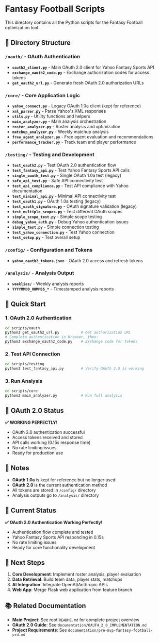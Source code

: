 # Fantasy Football Scripts

This directory contains all the Python scripts for the Fantasy Football optimization tool.

## 📁 Directory Structure

### `/oauth/` - OAuth Authentication
- **`oauth2_client.py`** - Main OAuth 2.0 client for Yahoo Fantasy Sports API
- **`exchange_oauth2_code.py`** - Exchange authorization codes for access tokens
- **`get_oauth2_url.py`** - Generate fresh OAuth 2.0 authorization URLs

### `/core/` - Core Application Logic
- **`yahoo_connect.py`** - Legacy OAuth 1.0a client (kept for reference)
- **`xml_parser.py`** - Parse Yahoo's XML responses
- **`utils.py`** - Utility functions and helpers
- **`main_analyzer.py`** - Main analysis orchestration
- **`roster_analyzer.py`** - Roster analysis and optimization
- **`matchup_analyzer.py`** - Weekly matchup analysis
- **`free_agent_analyzer.py`** - Free agent evaluation and recommendations
- **`performance_tracker.py`** - Track team and player performance

### `/testing/` - Testing and Development
- **`test_oauth2.py`** - Test OAuth 2.0 authentication flow
- **`test_fantasy_api.py`** - Test Yahoo Fantasy Sports API calls
- **`single_oauth_test.py`** - Single OAuth 1.0a test (legacy)
- **`safe_api_test.py`** - Safe API connectivity test
- **`test_api_compliance.py`** - Test API compliance with Yahoo documentation
- **`test_minimal_api.py`** - Minimal API connectivity test
- **`test_oauth1.py`** - OAuth 1.0a testing (legacy)
- **`test_oauth_signature.py`** - OAuth signature validation (legacy)
- **`test_multiple_scopes.py`** - Test different OAuth scopes
- **`simple_scope_test.py`** - Simple scope testing
- **`debug_yahoo_auth.py`** - Debug Yahoo authentication issues
- **`simple_test.py`** - Simple connection testing
- **`test_yahoo_connection.py`** - Test Yahoo connection
- **`test_setup.py`** - Test overall setup

### `/config/` - Configuration and Tokens
- **`yahoo_oauth2_tokens.json`** - OAuth 2.0 access and refresh tokens

### `/analysis/` - Analysis Output
- **`weeklies/`** - Weekly analysis reports
- **`YYYYMMDD_HHMMSS_*`** - Timestamped analysis reports

## 🚀 Quick Start

### 1. OAuth 2.0 Authentication
```bash
cd scripts/oauth
python3 get_oauth2_url.py          # Get authorization URL
# Complete authentication in browser, then:
python3 exchange_oauth2_code.py    # Exchange code for tokens
```

### 2. Test API Connection
```bash
cd scripts/testing
python3 test_fantasy_api.py        # Verify OAuth 2.0 is working
```

### 3. Run Analysis
```bash
cd scripts/core
python3 main_analyzer.py           # Run full analysis
```

## 🔐 OAuth 2.0 Status

**✅ WORKING PERFECTLY!** 

- OAuth 2.0 authentication successful
- Access tokens received and stored
- API calls working (0.15s response time)
- No rate limiting issues
- Ready for production use

## 📝 Notes

- **OAuth 1.0a** is kept for reference but no longer used
- **OAuth 2.0** is the current authentication method
- All tokens are stored in `/config/` directory
- Analysis outputs go to `/analysis/` directory

## 🚀 Current Status

**✅ OAuth 2.0 Authentication Working Perfectly!**

- Authentication flow complete and tested
- Yahoo Fantasy Sports API responding in 0.15s
- No rate limiting issues
- Ready for core functionality development

## 🔄 Next Steps

1. **Core Development**: Implement roster analysis, player evaluation
2. **Data Retrieval**: Build team data, player stats, matchups
3. **AI Integration**: Integrate OpenAI/Anthropic APIs
4. **Web App**: Merge Flask web application from feature branch

## 📚 Related Documentation

- **Main Project**: See root `README.md` for complete project overview
- **OAuth 2.0 Guide**: See `documentation/OAUTH_2_0_IMPLEMENTATION.md`
- **Project Requirements**: See `documentation/pre-mvp-fantasy-football-prd.md`
